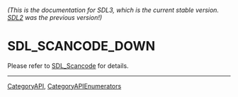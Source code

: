 ###### (This is the documentation for SDL3, which is the current stable version. [SDL2](https://wiki.libsdl.org/SDL2/) was the previous version!)
# SDL_SCANCODE_DOWN

Please refer to [SDL_Scancode](SDL_Scancode) for details.

----
[CategoryAPI](CategoryAPI), [CategoryAPIEnumerators](CategoryAPIEnumerators)

